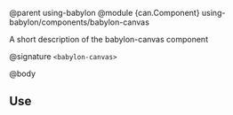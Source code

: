 @parent using-babylon
@module {can.Component} using-babylon/components/babylon-canvas <babylon-canvas>

A short description of the babylon-canvas component

@signature `<babylon-canvas>`

@body

## Use

